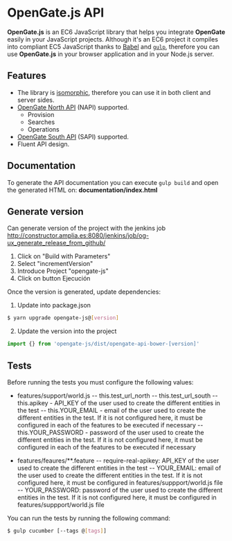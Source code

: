 # OpenGate.js API

**OpenGate.js** is an EC6 JavaScript library that helps you integrate **OpenGate** easily in your JavaScript projects. Although it's an EC6 project it compiles into compliant EC5 JavaScript thanks to [Babel](https://babeljs.io/) and [`gulp`](http://gulpjs.com/), therefore you can use **OpenGate.js** in your browser application and in your Node.js server.

## Features

* The library is [isomorphic](http://isomorphic.net/), therefore you can use it in both client and server sides.
* [OpenGate North API](https://www.amplia-iiot.com/documentation/latest/api-north/opengate-api-north.html) (NAPI) supported.
  * Provision
  * Searches
  * Operations
* [OpenGate South API](https://www.amplia-iiot.com/documentation/latest/api-south/opengate-api-south.html) (SAPI) supported.
* Fluent API design.

## Documentation

To generate the API documentation you can execute `gulp build` and open the generated HTML on: **documentation/index.html**

## Generate version

Can generate version of the project with the jenkins job http://constructor.amplia.es:8080/jenkins/job/og-ux_generate_release_from_github/

1. Click on "Build with Parameters"
2. Select "incrementVersion"
3. Introduce Project "opengate-js"
4. Click on button Ejecución

Once the version is generated, update dependencies:

1. Update into package.json
```bash
$ yarn upgrade opengate-js@[version]
```

2. Update the version into the project  
```js
import {} from 'opengate-js/dist/opengate-api-bower-[version]'
```

## Tests

Before running the tests you must configure the following values:

- features/support/world.js
-- this.test_url_north
-- this.test_url_south
-- this.apikey - API_KEY of the user used to create the different entities in the test
-- this.YOUR_EMAIL - email of the user used to create the different entities in the test. If it is not configured here, it must be configured in each of the features to be executed if necessary
-- this.YOUR_PASSWORD - password of the user used to create the different entities in the test. If it is not configured here, it must be configured in each of the features to be executed if necessary

- features/feaures/**.feature
-- require-real-apikey: API_KEY of the user used to create the different entities in the test
-- YOUR_EMAIL: email of the user used to create the different entities in the test. If it is not configured here, it must be configured in features/suppport/world.js file
-- YOUR_PASSWORD: password of the user used to create the different entities in the test. If it is not configured here, it must be configured in features/suppport/world.js file

You can run the tests by running the following command:
```bash
$ gulp cucumber [--tags @[tags]]
```